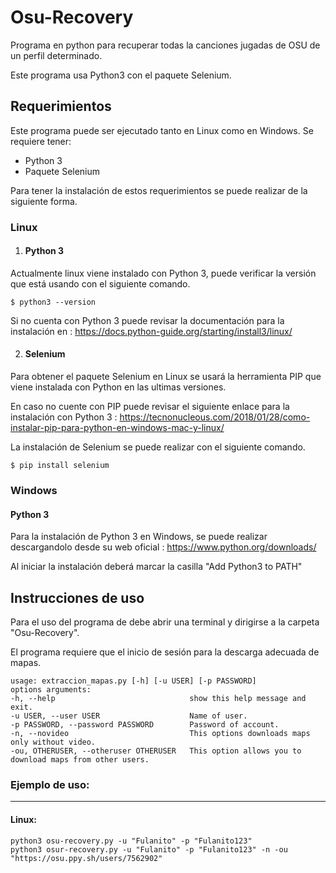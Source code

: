# Osu-Recovery
Programa en python para recuperar todas la canciones jugadas de OSU de un perfil determinado.

Este programa usa Python3 con el paquete Selenium.

## Requerimientos
Este programa puede ser ejecutado tanto en Linux como en Windows.
Se requiere tener:
- Python 3
- Paquete Selenium

Para tener la instalación de estos requerimientos se puede realizar de la siguiente forma.
### **Linux**
1. #### **Python 3**
Actualmente linux viene instalado con Python 3, puede verificar la versión que está usando con el siguiente comando.
~~~
$ python3 --version
~~~
Si no cuenta con Python 3 puede revisar la documentación para la instalación en : <https://docs.python-guide.org/starting/install3/linux/>

2. #### **Selenium**
Para obtener el paquete Selenium en Linux se usará la herramienta PIP que viene instalada con Python en las ultimas versiones.

En caso no cuente con PIP puede revisar el siguiente enlace para la instalación con Python 3 : <https://tecnonucleous.com/2018/01/28/como-instalar-pip-para-python-en-windows-mac-y-linux/>

La instalación de Selenium se puede realizar con el siguiente comando.
~~~
$ pip install selenium
~~~

### **Windows**
#### **Python 3**
Para la instalación de Python 3 en Windows, se puede realizar descargandolo desde su web oficial : <https://www.python.org/downloads/>

Al iniciar la instalación deberá marcar la casilla "Add Python3 to PATH"

## Instrucciones de uso
Para el uso del programa de debe abrir una terminal y dirigirse a la carpeta "Osu-Recovery".

El programa requiere que el inicio de sesión para la descarga adecuada de mapas.

~~~
usage: extraccion_mapas.py [-h] [-u USER] [-p PASSWORD]
options arguments:
-h, --help                              show this help message and exit.
-u USER, --user USER                    Name of user.
-p PASSWORD, --password PASSWORD        Password of account.
-n, --novideo                           This options downloads maps only without video.
-ou, OTHERUSER, --otheruser OTHERUSER   This option allows you to download maps from other users.
~~~

### Ejemplo de uso:
---
#### Linux:

~~~
python3 osu-recovery.py -u "Fulanito" -p "Fulanito123"
python3 osur-recovery.py -u "Fulanito" -p "Fulanito123" -n -ou "https://osu.ppy.sh/users/7562902" 
~~~